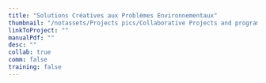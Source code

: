 ```yaml
---
title: "Solutions Créatives aux Problèmes Environnementaux"
thumbnail: "/notassets/Projects pics/Collaborative Projects and programs/Environemtal Issues/pic1.jpg"
linkToProject: ""
manualPdf: ""
desc: ""
collab: true
comm: false
training: false
---
```

